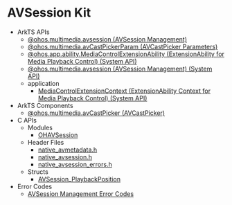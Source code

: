 # AVSession Kit

- ArkTS APIs<!--avsession-arkts-->
  - [@ohos.multimedia.avsession (AVSession Management)](js-apis-avsession.md)
  - [@ohos.multimedia.avCastPickerParam (AVCastPicker Parameters)](js-apis-avCastPickerParam.md)
  <!--Del-->
  - [@ohos.app.ability.MediaControlExtensionAbility (ExtensionAbility for Media Playback Control) (System API)](js-apis-app-ability-MediaControlExtensionAbility-sys.md)
  - [@ohos.multimedia.avsession (AVSession Management) (System API)](js-apis-avsession-sys.md)
  - application
    - [MediaControlExtensionContext (ExtensionAbility Context for Media Playback Control) (System API)](js-apis-inner-application-MediaControlExtensionContext-sys.md)
  <!--DelEnd-->
- ArkTS Components<!--avsession-comp-->
  - [@ohos.multimedia.avCastPicker (AVCastPicker)](ohos-multimedia-avcastpicker.md)
- C APIs<!--avsession-c-->
  - Modules<!--avsession-module-->
    - [OHAVSession](_o_h_a_v_session.md)
  - Header Files<!--avsession-headerfile-->
    - [native_avmetadata.h](native__avmetadata_8h.md)
    - [native_avsession.h](native__avsession_8h.md)
    - [native_avsession_errors.h](native__avsession__errors_8h.md)
  - Structs<!--avsession-struct-->
    - [AVSession_PlaybackPosition](_a_v_session___playback_position.md)
- Error Codes<!--avsession-arkts-errcode-->
  - [AVSession Management Error Codes](errorcode-avsession.md)
